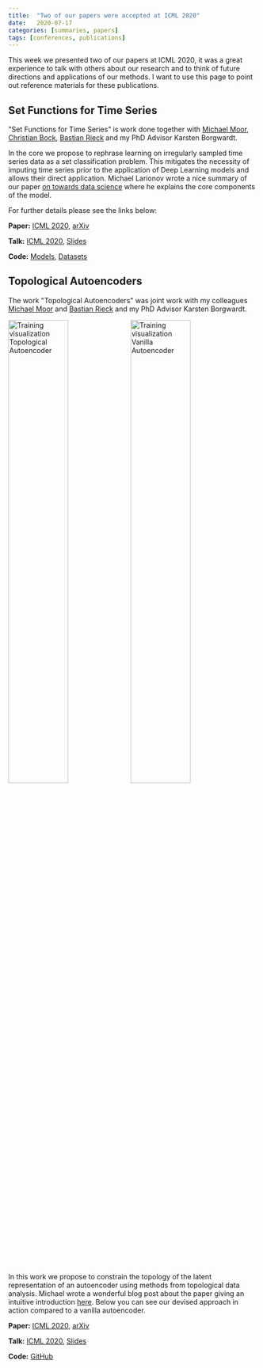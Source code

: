 ```yaml
---
title:  "Two of our papers were accepted at ICML 2020"
date:   2020-07-17
categories: [summaries, papers]
tags: [conferences, publications]
---
```


This week we presented two of our papers at ICML 2020, it was a great
experience to talk with others about our research and to think of future
directions and applications of our methods.  I want to use this page to point
out reference materials for these publications.

## Set Functions for Time Series

"Set Functions for Time Series" is work done together with [Michael
Moor](https://michaelmoor.ml/), [Christian Bock](https://christian.bock.ml), [Bastian
Rieck](https://bastian.rieck.me/) and my PhD Advisor Karsten Borgwardt.

In the core we propose to rephrase learning on irregularly sampled time series
data as a set classification problem. This mitigates the necessity of imputing
time series prior to the application of Deep Learning models and allows their
direct application.  Michael Larionov wrote a nice summary of our paper
[on towards data science](https://towardsdatascience.com/set-attention-models-for-time-series-classification-c09360a60349)
where he explains the core components of the model.

For further details please see the links below:

**Paper:**
[ICML 2020](https://proceedings.icml.cc/static/paper_files/icml/2020/4750-Paper.pdf),
[arXiv](https://arxiv.org/abs/1909.12064)

**Talk:**
[ICML 2020](https://icml.cc/virtual/2020/poster/6545), [Slides](/assets/2020-07-16-ICML-SeFT-TopoAE/SeFT-slides.pdf)

**Code:**
[Models](https://github.com/BorgwardtLab/Set_Functions_for_Time_Series), [Datasets](https://github.com/ExpectationMax/medical_ts_datasets)

## Topological Autoencoders
The work "Topological Autoencoders" was joint work with my colleagues [Michael
Moor](https://michaelmoor.ml/) and [Bastian Rieck](https://bastian.rieck.me/)
and my PhD Advisor Karsten Borgwardt.

<img alt="Training visualization Topological Autoencoder" src="/assets/2020-07-16-ICML-SeFT-TopoAE/topoae.gif" width="49%"><img alt="Training visualization Vanilla Autoencoder" src="/assets/2020-07-16-ICML-SeFT-TopoAE/vanilla.gif" width="49%">

In this work we propose to constrain the topology of the  latent representation
of an autoencoder using methods from topological data analysis.
Michael wrote a wonderful blog post about the paper giving an intuitive
introduction [here](https://michaelmoor.ml/blog/topoae/main/).
Below you can see our devised approach in
action compared to a vanilla autoencoder.

**Paper:**
[ICML 2020](https://proceedings.icml.cc/static/paper_files/icml/2020/613-Paper.pdf),
[arXiv](https://arxiv.org/abs/1906.00722)

**Talk:**
[ICML 2020](https://icml.cc/virtual/2020/poster/5851), [Slides](/assets/2020-07-16-ICML-SeFT-TopoAE/TopoAE-slides.pdf)

**Code:** [GitHub](https://github.com/BorgwardtLab/topological-autoencoders)

